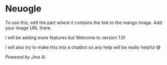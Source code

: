 # Neuogle

To use this, edit the part where it contains the link to the mango image. Add your image URL there.

I will be adding more features but Welcome to version 1.0!

I will also try to make this into a chatbot so any help will be really helpful 😅

*Powered by Jina Ai*
